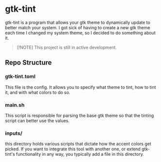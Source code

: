 # gtk-tint
gtk-tint is a program that allows your gtk theme to dynamically update to better match your system. I got sick of having to create a new gtk theme each time I changed my system theme, so I decided to do something about it.

>[!NOTE] This project is still in active development.

## Repo Structure
### gtk-tint.toml
This file is the config. It allows you to specify what theme to tint, how to tint it, and with what colors to do so.

### main.sh
This script is responsible for parsing the base gtk theme so that the tinting script can better use the values.

### inputs/
this directory holds various scripts that dictate how the accent colors get picked. If you want to integrate this tool with another one, or extend gtk-tint's functionality in any way, you typically add a file in this directory.
